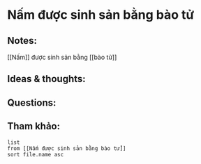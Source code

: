 # Nấm được sinh sản bằng bào tử

## Notes:
[[Nấm]] được sinh sản bằng [[bào tử]]

## Ideas & thoughts:

## Questions:


## Tham khảo:
```dataview
list
from [[Nấm được sinh sản bằng bào tử]]
sort file.name asc
```
